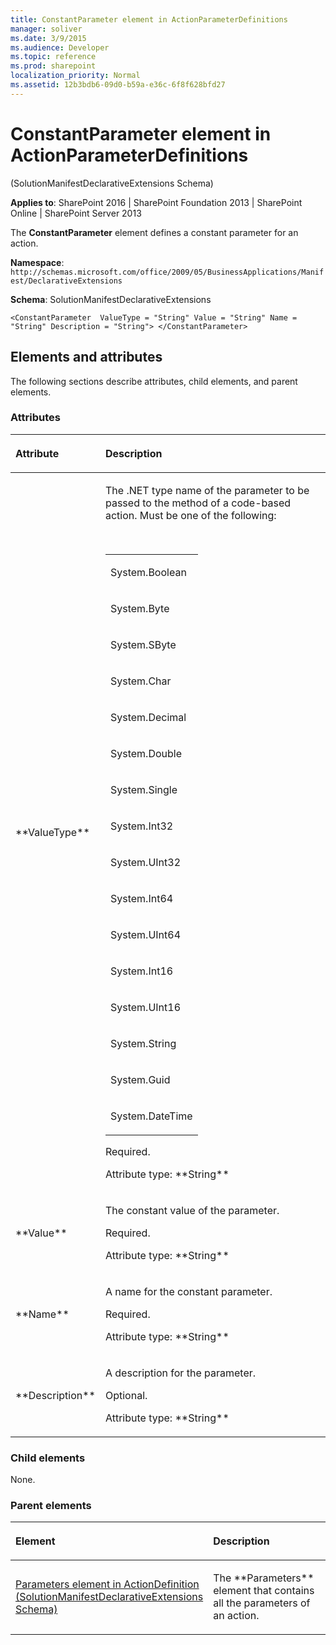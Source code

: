 ```yaml
---
title: ConstantParameter element in ActionParameterDefinitions
manager: soliver
ms.date: 3/9/2015
ms.audience: Developer
ms.topic: reference
ms.prod: sharepoint
localization_priority: Normal
ms.assetid: 12b3bdb6-09d0-b59a-e36c-6f8f628bfd27
---
```


# ConstantParameter element in ActionParameterDefinitions 

(SolutionManifestDeclarativeExtensions Schema)

**Applies to**: SharePoint 2016 | SharePoint Foundation 2013 | SharePoint Online | SharePoint Server 2013

The **ConstantParameter** element defines a constant parameter for an action.

**Namespace**: `http://schemas.microsoft.com/office/2009/05/BusinessApplications/Manifest/DeclarativeExtensions`

**Schema**: SolutionManifestDeclarativeExtensions

```
<ConstantParameter  ValueType = "String" Value = "String" Name = "String" Description = "String"> </ConstantParameter>
```

## Elements and attributes

The following sections describe attributes, child elements, and parent elements.

### Attributes

<table>
<colgroup>
<col width="20%" />
<col width="80%" />
</colgroup>
<thead>
<tr class="header">
<th align="left"><p>Attribute</p></th>
<th align="left"><p>Description</p></th>
</tr>
</thead>
<tbody>
<tr class="odd">
<td align="left"><p>**ValueType**</p></td>
<td align="left"><p>The .NET type name of the parameter to be passed to the method of a code-based action. Must be one of the following:</p><br/>
<div class="tableSection">
<table>
<colgroup>
<col width="100%" />
</colgroup>
<tbody>
<tr class="odd">
<td align="left"><p>System.Boolean</p></td>
</tr>
<tr class="even">
<td align="left"><p>System.Byte</p></td>
</tr>
<tr class="odd">
<td align="left"><p>System.SByte</p></td>
</tr>
<tr class="even">
<td align="left"><p>System.Char</p></td>
</tr>
<tr class="odd">
<td align="left"><p>System.Decimal</p></td>
</tr>
<tr class="even">
<td align="left"><p>System.Double</p></td>
</tr>
<tr class="odd">
<td align="left"><p>System.Single</p></td>
</tr>
<tr class="even">
<td align="left"><p>System.Int32</p></td>
</tr>
<tr class="odd">
<td align="left"><p>System.UInt32</p></td>
</tr>
<tr class="even">
<td align="left"><p>System.Int64</p></td>
</tr>
<tr class="odd">
<td align="left"><p>System.UInt64</p></td>
</tr>
<tr class="even">
<td align="left"><p>System.Int16</p></td>
</tr>
<tr class="odd">
<td align="left"><p>System.UInt16</p></td>
</tr>
<tr class="even">
<td align="left"><p>System.String</p></td>
</tr>
<tr class="odd">
<td align="left"><p>System.Guid</p></td>
</tr>
<tr class="even">
<td align="left"><p>System.DateTime</p></td>
</tr>
</tbody>
</table>
</div>
<p>Required.</p>
<p>Attribute type: **String**</p></td>
</tr>
<tr class="even">
<td align="left"><p>**Value**</p></td>
<td align="left"><p>The constant value of the parameter.</p>
<p>Required.</p>
<p>Attribute type: **String**</p></td>
</tr>
<tr class="odd">
<td align="left"><p>**Name**</p></td>
<td align="left"><p>A name for the constant parameter.</p>
<p>Required.</p>
<p>Attribute type: **String**</p></td>
</tr>
<tr class="even">
<td align="left"><p>**Description**</p></td>
<td align="left"><p>A description for the parameter.</p>
<p>Optional.</p>
<p>Attribute type: **String**</p></td>
</tr>
</tbody>
</table>

### Child elements

None.

### Parent elements

<table>
<colgroup>
<col width="50%" />
<col width="50%" />
</colgroup>
<thead>
<tr class="header">
<th align="left"><p>Element</p></th>
<th align="left"><p>Description</p></th>
</tr>
</thead>
<tbody>
<tr class="odd">
<td align="left"><p><span sdata="link"><a href="parameters-element-in-actiondefinition-solutionmanifestdeclarativeextensions-sch.md">Parameters element in ActionDefinition (SolutionManifestDeclarativeExtensions Schema)</a></span></p></td>
<td align="left"><p>The **Parameters** element that contains all the parameters of an action.</p></td>
</tr>
</tbody>
</table>

<br/>

<br/>





